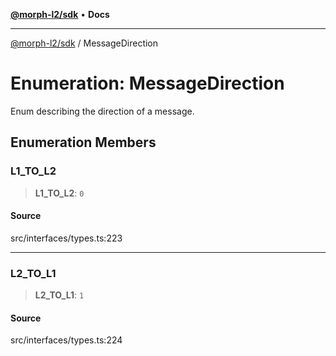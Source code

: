 [**@morph-l2/sdk**](../globals.md) • **Docs**

***

[@morph-l2/sdk](../globals.md) / MessageDirection

# Enumeration: MessageDirection

Enum describing the direction of a message.

## Enumeration Members

### L1\_TO\_L2

> **L1\_TO\_L2**: `0`

#### Source

src/interfaces/types.ts:223

***

### L2\_TO\_L1

> **L2\_TO\_L1**: `1`

#### Source

src/interfaces/types.ts:224

